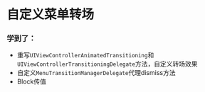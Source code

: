 #  自定义菜单转场

### 学到了：

- 重写`UIViewControllerAnimatedTransitioning`和`UIViewControllerTransitioningDelegate`方法，自定义转场效果
- 自定义`MenuTransitionManagerDelegate`代理dismiss方法
- Block传值

